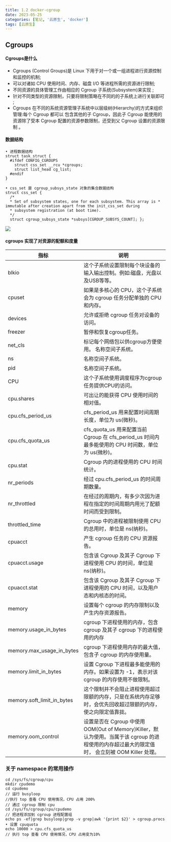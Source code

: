 ```yaml
---
title: 1.2 docker-cgroup
date: 2023-05-25
categories: [笔记, '云原生', 'docker']
tags: [云原生]
---
```


## Cgroups


#### Cgroups是什么
  * Cgroups (Control Groups)是 Linux 下用于对一个或一组进程进行资源控制和监控的机制;
  * 可以对诸如 CPU 使用时间、内存、磁盘 I/O 等进程所需的资源进行限制;
  * 不同资源的具体管理工作由相应的 Cgroup 子系统(Subsystem)来实现 ;
  * 针对不同类型的资源限制，只要将限制策略在不同的的子系统上进行关联即可 ;
  * Cgroups 在不同的系统资源管理子系统中以层级树(Hierarchy)的方式来组织管理:每个 Cgroup 都可以 包含其他的子 Cgroup，因此子 Cgroup 能使用的资源除了受本 Cgroup 配置的资源参数限制，还受到父 Cgroup 设置的资源限制 。


#### 数据结构

```
• 进程数据结构           
struct task_struct {
  #ifdef CONFIG_CGROUPS 
    struct css_set __rcu *cgroups; 
    struct list_head cg_list; 
  #endif
}

• css_set 是 cgroup_subsys_state 对象的集合数据结构
struct css_set { 
  /*
  * Set of subsystem states, one for each subsystem. This array is * immutable after creation apart from the init_css_set during
  * subsystem registration (at boot time).
  */
  struct cgroup_subsys_state *subsys[CGROUP_SUBSYS_COUNT]; };
```
 
![](images/1.2(1).png)

#### cgroups 实现了对资源的配额和度量

| 指标 | 说明 | 
| ----------- | ----------- | 
|blkio|这个子系统设置限制每个块设备的输入输出控制。例如:磁盘，光盘以及USB等等。|
|cpuset|如果是多核心的 CPU，这个子系统会为 cgroup 任务分配单独的 CPU 和内存。|
|devices|允许或拒绝 cgroup 任务对设备的访问。|
|freezer|暂停和恢复cgroup任务。|
|net_cls|标记每个网络包以供cgroup方便使用。 名称空间子系统。|
|ns|名称空间子系统。|
|pid|名称空间子系统。|
|CPU|这个子系统使用调度程序为cgroup任务提供CPU的访问。|
|cpu.shares|可出让的能获得 CPU 使用时间的相对值。
|cpu.cfs_period_us |cfs_period_us 用来配置时间周期长度，单位为 us(微秒)。|
|cpu.cfs_quota_us|cfs_quota_us 用来配置当前 Cgroup 在 cfs_period_us 时间内最多能使用的 CPU 时间数，单位为 us(微秒)。|
|cpu.stat|Cgroup 内的进程使用的 CPU 时间统计。|
|nr_periods|经过 cpu.cfs_period_us 的时间周期数量。|
|nr_throttled|在经过的周期内，有多少次因为进程在指定的时间周期内用光了配额时间而受到限制。|
|throttled_time|Cgroup 中的进程被限制使用 CPU 的总用时，单位是 ns(纳秒)。|
|cpuacct|产生 cgroup 任务的 CPU 资源报告。|
|cpuacct.usage|包含该 Cgroup 及其子 Cgroup 下进程使用 CPU 的时间，单位是 ns(纳秒)。|
|cpuacct.stat|包含该 Cgroup 及其子 Cgroup 下进程使用的 CPU 时间，以及用户态和内核态的时间。|
|memory|设置每个 cgroup 的内存限制以及产生内存资源报告。|
|memory.usage_in_bytes|cgroup 下进程使用的内存，包含 cgroup 及其子 cgroup 下的进程使用的内存|
|memory.max_usage_in_bytes|cgroup 下进程使用内存的最大值，包含子 cgroup 的内存使用量。|
|memory.limit_in_bytes|设置 Cgroup 下进程最多能使用的内存。如果设置为 -1，表示对该 cgroup 的内存使用不做限制。|
|memory.soft_limit_in_bytes|这个限制并不会阻止进程使用超过限额的内存，只是在系统内存足够时，会优先回收超过限额的内存，使之向限定值靠拢。|
|memory.oom_control|设置是否在 Cgroup 中使用 OOM(Out of Memory)Killer，默认为使用。当属于该 cgroup 的进程使用的内存超过最大的限定值时， 会立刻被 OOM Killer 处理。|


### 关于 namespace 的常用操作

```
cd /sys/fs/cgroup/cpu
mkdir cpudemo
cd cpudemo
// 运行 busyloop
//执行 top 查看 CPU 使用情况，CPU 占用 200%
// 通过 cgroup 限制 cpu
cd /sys/fs/cgroup/cpu/cpudemo
// 把进程添加到 cgroup 进程配置组
echo ps -ef|grep busyloop|grep -v grep|awk '{print $2}' > cgroup.procs • 设置 cpuquota
echo 10000 > cpu.cfs_quota_us
// 执行 top 查看 CPU 使用情况，CPU 占用变为10%
```
